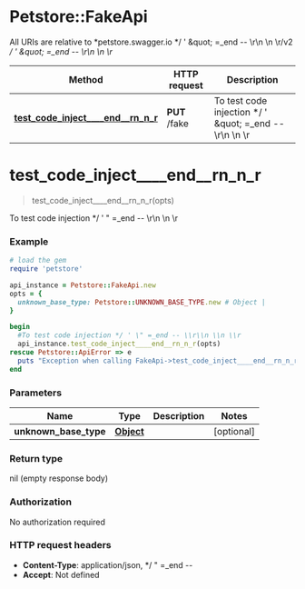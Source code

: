 # Petstore::FakeApi

All URIs are relative to *petstore.swagger.io */ &#39; \&quot; &#x3D;_end -- \\r\\n \\n \\r/v2 */ &#39; \&quot; &#x3D;_end -- \\r\\n \\n \\r*

Method | HTTP request | Description
------------- | ------------- | -------------
[**test_code_inject____end__rn_n_r**](FakeApi.md#test_code_inject____end__rn_n_r) | **PUT** /fake | To test code injection */ &#39; \&quot; &#x3D;_end -- \\r\\n \\n \\r


# **test_code_inject____end__rn_n_r**
> test_code_inject____end__rn_n_r(opts)

To test code injection */ ' \" =_end -- \\r\\n \\n \\r

### Example
```ruby
# load the gem
require 'petstore'

api_instance = Petstore::FakeApi.new
opts = {
  unknown_base_type: Petstore::UNKNOWN_BASE_TYPE.new # Object | 
}

begin
  #To test code injection */ ' \" =_end -- \\r\\n \\n \\r
  api_instance.test_code_inject____end__rn_n_r(opts)
rescue Petstore::ApiError => e
  puts "Exception when calling FakeApi->test_code_inject____end__rn_n_r: #{e}"
end
```

### Parameters

Name | Type | Description  | Notes
------------- | ------------- | ------------- | -------------
 **unknown_base_type** | [**Object**](UNKNOWN_BASE_TYPE.md)|  | [optional] 

### Return type

nil (empty response body)

### Authorization

No authorization required

### HTTP request headers

 - **Content-Type**: application/json, */  \" =_end --       
 - **Accept**: Not defined



